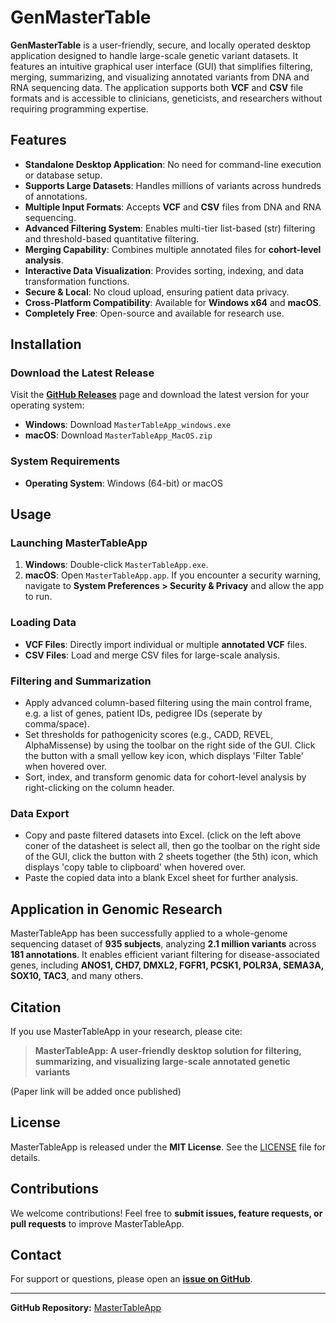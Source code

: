 # GenMasterTable


**GenMasterTable** is a user-friendly, secure, and locally operated desktop application designed to handle large-scale genetic variant datasets. It features an intuitive graphical user interface (GUI) that simplifies filtering, merging, summarizing, and visualizing annotated variants from DNA and RNA sequencing data. The application supports both **VCF** and **CSV** file formats and is accessible to clinicians, geneticists, and researchers without requiring programming expertise.

## Features

- **Standalone Desktop Application**: No need for command-line execution or database setup.
- **Supports Large Datasets**: Handles millions of variants across hundreds of annotations.
- **Multiple Input Formats**: Accepts **VCF** and **CSV** files from DNA and RNA sequencing.
- **Advanced Filtering System**: Enables multi-tier list-based (str) filtering and threshold-based quantitative filtering.
- **Merging Capability**: Combines multiple annotated files for **cohort-level analysis**.
- **Interactive Data Visualization**: Provides sorting, indexing, and data transformation functions.
- **Secure & Local**: No cloud upload, ensuring patient data privacy.
- **Cross-Platform Compatibility**: Available for **Windows x64** and **macOS**.
- **Completely Free**: Open-source and available for research use.

## Installation

### Download the Latest Release

Visit the **[GitHub Releases](https://github.com/strawberrybeijing/MasterTableAPP/releases)** page and download the latest version for your operating system:

- **Windows**: Download `MasterTableApp_windows.exe`
- **macOS**: Download `MasterTableApp_MacOS.zip`

### System Requirements
- **Operating System**: Windows (64-bit) or macOS

## Usage

### Launching MasterTableApp
1. **Windows**: Double-click `MasterTableApp.exe`.
2. **macOS**: Open `MasterTableApp.app`.
If you encounter a security warning, navigate to **System Preferences > Security & Privacy** and allow the app to run.

### Loading Data
- **VCF Files**: Directly import individual or multiple **annotated VCF** files.
- **CSV Files**: Load and merge CSV files for large-scale analysis.

### Filtering and Summarization
- Apply advanced column-based filtering using the main control frame, e.g. a list of genes, patient IDs, pedigree IDs (seperate by comma/space).
- Set thresholds for pathogenicity scores (e.g., CADD, REVEL, AlphaMissense) by using the toolbar on the right side of the GUI. Click the button with a small yellow key icon, which displays 'Filter Table' when hovered over.
- Sort, index, and transform genomic data for cohort-level analysis by right-clicking on the column header.

### Data Export
- Copy and paste filtered datasets into Excel. (click on the left above coner of the datasheet is select all, then go the toolbar on the right side of the GUI, click the button with 2 sheets together (the 5th) icon, which displays 'copy table to clipboard' when hovered over.
- Paste the copied data into a blank Excel sheet for further analysis.

## Application in Genomic Research
MasterTableApp has been successfully applied to a whole-genome sequencing dataset of **935 subjects**, analyzing **2.1 million variants** across **181 annotations**. It enables efficient variant filtering for disease-associated genes, including **ANOS1, CHD7, DMXL2, FGFR1, PCSK1, POLR3A, SEMA3A, SOX10, TAC3**, and many others.

## Citation
If you use MasterTableApp in your research, please cite:

> **MasterTableApp: A user-friendly desktop solution for filtering, summarizing, and visualizing large-scale annotated genetic variants**

(Paper link will be added once published)

## License
MasterTableApp is released under the **MIT License**. See the [LICENSE](LICENSE) file for details.

## Contributions
We welcome contributions! Feel free to **submit issues, feature requests, or pull requests** to improve MasterTableApp.

## Contact
For support or questions, please open an **[issue on GitHub](https://github.com/strawberrybeijing/MasterTableAPP/issues)**.

---
**GitHub Repository:** [MasterTableApp](https://github.com/strawberrybeijing/MasterTableAPP)
